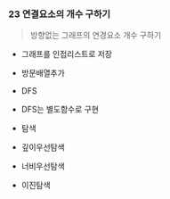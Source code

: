 ### 23 연결요소의 개수 구하기
> 방향없는 그래프의 연경요소 개수 구하기
* 그래프를 인접리스트로 저장
* 방문배열추가
* DFS
* DFS는 별도함수로 구현



* 탐색
* 깊이우선탐색
* 너비우선탐색
* 이진탐색

